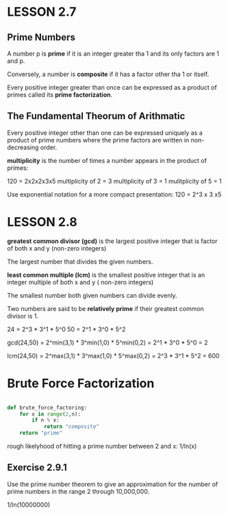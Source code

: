 # LESSON 2.7

## Prime Numbers

A number p is **prime** if it is an integer greater tha 1 and its only factors are 1 and p.

Conversely, a number is **composite** if it has a factor other tha 1 or itself.

Every positive integer greater than once can be expressed as a product of primes called its **prime factorization**.


## The Fundamental Theorum of Arithmatic
Every positive integer other than one can be expressed uniquely as a product of prime numbers where the prime factors are written in non-decreasing order.

**multiplicity** is the number of times a number appears in the product of primes:

120 = 2x2x2x3x5
multiplicity of 2 = 3
multiplicity of 3 = 1
mulitplicity of 5 = 1

Use exponential notation for a more compact presentation:
120 = 2^3 x 3 x5

# LESSON 2.8

**greatest common divisor (gcd)**
is the largest positive integer that is factor of both x and y (non-zero integers)

The largest number that divides the given numbers.

**least common multiple (lcm)**
is the smallest positive integer that is an integer multiple of both x and y ( non-zero integers)

The smallest number both given numbers can divide evenly.

Two numbers are said to be **relatively prime** if their greatest common divisor is 1.


24 = 2^3 * 3^1 * 5^0
50 = 2^1 * 3^0 * 5^2


gcd(24,50) = 2^min(3,1) *
             3^min(1,0) *
             5^min(0,2)
           = 2^1 * 3^0 * 5^0
           = 2

lcm(24,50) = 2^max(3,1) *
             3^max(1,0) *
             5^max(0,2)
           = 2^3 * 3^1 * 5^2
           = 600

# Brute Force Factorization

``` python

def brute_force_factoring:
    for x in range(2,n):
        if n % x:
            return "composite"
    return "prime"

```



rough likelyhood of hitting a prime number between 2 and x: 1/ln(x)


## Exercise 2.9.1

Use the prime number theorem to give an approximation for the number of prime numbers in the range 2 through 10,000,000.

1/ln(10000000)

